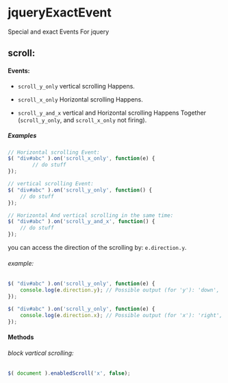 jqueryExactEvent
================

Special and exact Events For jquery


scroll:
-------
#### Events: ####
- `scroll_y_only` vertical scrolling Happens.

- `scroll_x_only` Horizontal scrolling Happens.

- `scroll_y_and_x` vertical and Horizontal scrolling Happens Together (`scroll_y_only`, and `scroll_x_only` not firing).

##### Examples #####
```javascript
// Horizontal scrolling Event:
$( "div#abc" ).on('scroll_x_only', function(e) {
        // do stuff
});

// vertical scrolling Event:
$( "div#abc" ).on('scroll_y_only', function() {
    // do stuff
});

// Horizontal And vertical scrolling in the same time:
$( "div#abc" ).on('scroll_y_and_x', function() {
    // do stuff
});
```
you can access the direction of the scrolling by: `e.direction.y`.
###### example: ######
```javascript
$( "div#abc" ).on('scroll_y_only', function(e) {
    console.log(e.direction.y); // Possible output (for 'y'): 'down', 'up'
});

$( "div#abc" ).on('scroll_y_only', function(e) {
    console.log(e.direction.x); // Possible output (for 'x'): 'right', 'left'
});
```
#### Methods ####
###### block vartical scrolling: ######
```javascript
$( document ).enabledScroll('x', false);
```
